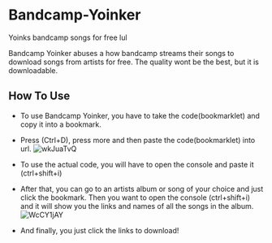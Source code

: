 # Bandcamp-Yoinker
Yoinks bandcamp songs for free lul

Bandcamp Yoinker abuses a how bandcamp streams their songs to download songs from artists for free.
The quality wont be the best, but it is downloadable. 

## How To Use
* To use Bandcamp Yoinker, you have to take the code(bookmarklet) and copy it into a bookmark.
* Press (Ctrl+D), press more and then paste the code(bookmarklet) into url.
![wkJuaTvQ](https://user-images.githubusercontent.com/68979871/143673265-e68530e4-dfa4-4091-ae1f-82fcc37010eb.png)
* To use the actual code, you will have to open the console and paste it (ctrl+shift+i)

* After that, you can go to an artists album or song of your choice and just click the bookmark. Then you want to open the console (ctrl+shift+i) and it will show you the links and names of all the songs in the album.
![WcCY1jAY](https://user-images.githubusercontent.com/68979871/143673304-5e5c01bc-8e22-4297-98c3-ebd582ff7bcb.png)

* And finally, you just click the links to download!
